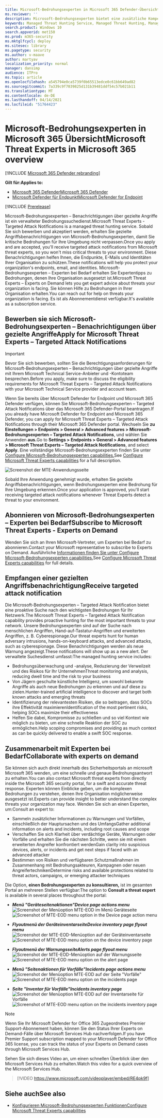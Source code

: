 ```yaml
---
title: Microsoft-Bedrohungsexperten in Microsoft 365 Defender-Übersicht
ms.reviewer: ''
description: Microsoft-Bedrohungsexperten bietet eine zusätzliche Kompetenzebene für Microsoft 365 Defender.
keywords: Managed Threat Hunting Service, Managed Threat Hunting, Managed Detection and Response (MDR)-Dienst, MTE, Microsoft-Bedrohungsexperten
search.product: Windows 10
search.appverid: met150
ms.prod: m365-security
ms.mktglfcycl: deploy
ms.sitesec: library
ms.pagetype: security
ms.author: v-maave
author: martyav
localization_priority: normal
manager: dansimp
audience: ITPro
ms.topic: article
ms.openlocfilehash: a545794e0ca5739f0b65513edce0c61bb649ad82
ms.sourcegitcommit: 7a339c9f7039825d131b39481ddf54c57b021b11
ms.translationtype: MT
ms.contentlocale: de-DE
ms.lasthandoff: 04/14/2021
ms.locfileid: "51764423"
---
```

# <a name="microsoft-threat-experts-in-microsoft-365-overview"></a><span data-ttu-id="0de34-104">Microsoft-Bedrohungsexperten in Microsoft 365 Übersicht</span><span class="sxs-lookup"><span data-stu-id="0de34-104">Microsoft Threat Experts in Microsoft 365 overview</span></span>

[!INCLUDE [Microsoft 365 Defender rebranding](../includes/microsoft-defender.md)]

<span data-ttu-id="0de34-105">**Gilt für:**</span><span class="sxs-lookup"><span data-stu-id="0de34-105">**Applies to:**</span></span>

- [<span data-ttu-id="0de34-106">Microsoft 365 Defender</span><span class="sxs-lookup"><span data-stu-id="0de34-106">Microsoft 365 Defender</span></span>](https://go.microsoft.com/fwlink/?linkid=2118804)
- [<span data-ttu-id="0de34-107">Microsoft Defender für Endpunkt</span><span class="sxs-lookup"><span data-stu-id="0de34-107">Microsoft Defender for Endpoint</span></span>](https://go.microsoft.com/fwlink/p/?linkid=2154037)

[!INCLUDE [Prerelease](../includes/prerelease.md)]

<span data-ttu-id="0de34-108">Microsoft-Bedrohungsexperten – Benachrichtigungen über gezielte Angriffe ist ein verwalteter Bedrohungssuchedienst.</span><span class="sxs-lookup"><span data-stu-id="0de34-108">Microsoft Threat Experts - Targeted Attack Notifications is a managed threat hunting service.</span></span> <span data-ttu-id="0de34-109">Sobald Sie sich bewerben und akzeptiert werden, erhalten Sie gezielte Angriffsbenachrichtigungen von Microsoft-Bedrohungsexperten, damit Sie kritische Bedrohungen für Ihre Umgebung nicht verpassen.</span><span class="sxs-lookup"><span data-stu-id="0de34-109">Once you apply and are accepted, you'll receive targeted attack notifications from Microsoft threat experts, so you won't miss critical threats to your environment.</span></span> <span data-ttu-id="0de34-110">Diese Benachrichtigungen helfen Ihnen, die Endpunkte, E-Mails und Identitäten Ihrer Organisation zu schützen.</span><span class="sxs-lookup"><span data-stu-id="0de34-110">These notifications will help you protect your organization's endpoints, email, and identities.</span></span>
<span data-ttu-id="0de34-111">Microsoft-Bedrohungsexperten – Experten bei Bedarf erhalten Sie Expertentipps zu Bedrohungen, denen Ihre Organisation ausgesetzt ist.</span><span class="sxs-lookup"><span data-stu-id="0de34-111">Microsoft Threat Experts – Experts on Demand lets you get expert advice about threats your organization is facing.</span></span> <span data-ttu-id="0de34-112">Sie können Hilfe zu Bedrohungen in Ihrer Organisation erhalten.</span><span class="sxs-lookup"><span data-stu-id="0de34-112">You can reach out for help on threats your organization is facing.</span></span> <span data-ttu-id="0de34-113">Es ist als Abonnementdienst verfügbar.</span><span class="sxs-lookup"><span data-stu-id="0de34-113">It's available as a subscription service.</span></span>

## <a name="apply-for-microsoft-threat-experts--targeted-attack-notifications"></a><span data-ttu-id="0de34-114">Bewerben sie sich Microsoft-Bedrohungsexperten – Benachrichtigungen über gezielte Angriffe</span><span class="sxs-lookup"><span data-stu-id="0de34-114">Apply for Microsoft Threat Experts – Targeted Attack Notifications</span></span>

> [!IMPORTANT]
> <span data-ttu-id="0de34-115">Bevor Sie sich bewerben, sollten Sie die Berechtigungsanforderungen für Microsoft-Bedrohungsexperten – Benachrichtigungen über gezielte Angriffe mit Ihrem Microsoft Technical Service-Anbieter und -Kontoteam besprechen.</span><span class="sxs-lookup"><span data-stu-id="0de34-115">Before you apply, make sure to discuss the eligibility requirements for Microsoft Threat Experts – Targeted Attack Notifications  with your Microsoft Technical Service provider and account team.</span></span>

<span data-ttu-id="0de34-116">Wenn Sie bereits über Microsoft Defender for Endpoint und Microsoft 365 Defender verfügen, können Sie Microsoft-Bedrohungsexperten – Targeted Attack Notifications über das Microsoft 365 Defender-Portal beantragen.</span><span class="sxs-lookup"><span data-stu-id="0de34-116">If you already have Microsoft Defender for Endpoint and Microsoft 365 Defender, you can apply for Microsoft Threat Experts – Targeted Attack Notifications through their Microsoft 365 Defender portal.</span></span> <span data-ttu-id="0de34-117">Wechseln Sie **zu Einstellungen > Endpoints > General > Advanced features > Microsoft-Bedrohungsexperten – Targeted Attack Notifications**, und wählen Sie Anwenden **aus.**</span><span class="sxs-lookup"><span data-stu-id="0de34-117">Go to **Settings > Endpoints > General > Advanced features > Microsoft Threat Experts – Targeted Attack Notifications**, and select **Apply**.</span></span> <span data-ttu-id="0de34-118">Eine vollständige Microsoft-Bedrohungsexperten finden Sie unter [Configure Microsoft-Bedrohungsexperten capabilities.](./configure-microsoft-threat-experts.md)</span><span class="sxs-lookup"><span data-stu-id="0de34-118">See [Configure Microsoft Threat Experts capabilities](./configure-microsoft-threat-experts.md) for a full description.</span></span>

![Screenshot der MTE-Anwendungsseite](../../media/mte/mte-collaboratewithmte.png)

<span data-ttu-id="0de34-120">Sobald Ihre Anwendung genehmigt wurde, erhalten Sie gezielte Angriffsbenachrichtigungen, wenn Bedrohungsexperten eine Bedrohung für Ihre Umgebung erkennen.</span><span class="sxs-lookup"><span data-stu-id="0de34-120">Once your application is approved, you'll start receiving targeted attack notifications whenever Threat Experts detect a threat to your environment.</span></span>

## <a name="subscribe-to-microsoft-threat-experts---experts-on-demand"></a><span data-ttu-id="0de34-121">Abonnieren von Microsoft-Bedrohungsexperten – Experten bei Bedarf</span><span class="sxs-lookup"><span data-stu-id="0de34-121">Subscribe to Microsoft Threat Experts - Experts on Demand</span></span>

<span data-ttu-id="0de34-122">Wenden Sie sich an Ihren Microsoft-Vertreter, um Experten bei Bedarf zu abonnieren.</span><span class="sxs-lookup"><span data-stu-id="0de34-122">Contact your Microsoft representative to subscribe to Experts on Demand.</span></span>  <span data-ttu-id="0de34-123">Ausführliche [Informationen finden Sie unter Configure Microsoft-Bedrohungsexperten capabilities.](./configure-microsoft-threat-experts.md)</span><span class="sxs-lookup"><span data-stu-id="0de34-123">See [Configure Microsoft Threat Experts capabilities](./configure-microsoft-threat-experts.md) for full details.</span></span>

## <a name="receive-targeted-attack-notification"></a><span data-ttu-id="0de34-124">Empfangen einer gezielten Angriffsbenachrichtigung</span><span class="sxs-lookup"><span data-stu-id="0de34-124">Receive targeted attack notification</span></span>

<span data-ttu-id="0de34-125">Die Microsoft-Bedrohungsexperten – Targeted Attack Notification bietet eine proaktive Suche nach den wichtigsten Bedrohungen für Ihr Netzwerk.</span><span class="sxs-lookup"><span data-stu-id="0de34-125">The Microsoft Threat Experts – Targeted Attack Notification capability provides proactive hunting for the most important threats to your network.</span></span> <span data-ttu-id="0de34-126">Unsere Bedrohungsexperten sind auf der Suche nach menschlichen Angriffen, Hand-auf-Tastatur-Angriffen und erweiterten Angriffen, z. B. Cyberespionage.</span><span class="sxs-lookup"><span data-stu-id="0de34-126">Our threat experts hunt for human adversary intrusions, hands-on-keyboard attacks, and advanced attacks, such as cyberespionage.</span></span> <span data-ttu-id="0de34-127">Diese Benachrichtigungen werden als neue Warnung angezeigt.</span><span class="sxs-lookup"><span data-stu-id="0de34-127">These notifications will show up as a new alert.</span></span> <span data-ttu-id="0de34-128">Der verwaltete Suchesdienst umfasst:</span><span class="sxs-lookup"><span data-stu-id="0de34-128">The managed hunting service includes:</span></span>

- <span data-ttu-id="0de34-129">Bedrohungsüberwachung und -analyse, Reduzierung der Verweilzeit und des Risikos für Ihr Unternehmen</span><span class="sxs-lookup"><span data-stu-id="0de34-129">Threat monitoring and analysis, reducing dwell time and the risk to your business</span></span>
- <span data-ttu-id="0de34-130">Von Jägern geschulte künstliche Intelligenz, um sowohl bekannte Angriffe als auch neue Bedrohungen zu erkennen und auf diese zu zielen.</span><span class="sxs-lookup"><span data-stu-id="0de34-130">Hunter-trained artificial intelligence to discover and target both known attacks and emerging threats</span></span>
- <span data-ttu-id="0de34-131">Identifizierung der relevantesten Risiken, die so beitragen, dass SOCs ihre Effektivität maximieren</span><span class="sxs-lookup"><span data-stu-id="0de34-131">Identification of the most pertinent risks, helping SOCs maximize their effectiveness</span></span>
- <span data-ttu-id="0de34-132">Helfen Sie dabei, Kompromisse zu schließen und so viel Kontext wie möglich zu bieten, um eine schnelle Reaktion der SOC zu ermöglichen.</span><span class="sxs-lookup"><span data-stu-id="0de34-132">Help scoping compromises and providing as much context as can be quickly delivered to enable a swift SOC response.</span></span>

## <a name="collaborate-with-experts-on-demand"></a><span data-ttu-id="0de34-133">Zusammenarbeit mit Experten bei Bedarf</span><span class="sxs-lookup"><span data-stu-id="0de34-133">Collaborate with experts on demand</span></span>

<span data-ttu-id="0de34-134">Sie können sich auch direkt innerhalb des Sicherheitsportals an microsoft Microsoft 365 wenden, um eine schnelle und genaue Bedrohungsantwort zu erhalten.</span><span class="sxs-lookup"><span data-stu-id="0de34-134">You can also contact Microsoft threat experts from directly inside the Microsoft 365 security portal, for a swift and accurate threat response.</span></span>  <span data-ttu-id="0de34-135">Experten können Einblicke geben, um die komplexen Bedrohungen zu verstehen, denen Ihre Organisation möglicherweise ausgesetzt ist.</span><span class="sxs-lookup"><span data-stu-id="0de34-135">Experts can provide insight to better understand the complex threats your organization may face.</span></span>  <span data-ttu-id="0de34-136">Wenden Sie sich an einen Experten, um:</span><span class="sxs-lookup"><span data-stu-id="0de34-136">Consult an expert to:</span></span>

- <span data-ttu-id="0de34-137">Sammeln zusätzlicher Informationen zu Warnungen und Vorfällen, einschließlich der Hauptursachen und des Umfangs</span><span class="sxs-lookup"><span data-stu-id="0de34-137">Gather additional information on alerts and incidents, including root causes and scope</span></span>
- <span data-ttu-id="0de34-138">Verschaffen Sie sich Klarheit über verdächtige Geräte, Warnungen oder Vorfälle und erhalten Sie die nächsten Schritte, wenn sie mit einem erweiterten Angreifer konfrontiert werden</span><span class="sxs-lookup"><span data-stu-id="0de34-138">Gain clarity into suspicious devices, alerts, or incidents and get next steps if faced with an advanced attacker</span></span>
- <span data-ttu-id="0de34-139">Bestimmen von Risiken und verfügbaren Schutzmaßnahmen im Zusammenhang mit Bedrohungsakteuren, Kampagnen oder neuen Angreifertechniken</span><span class="sxs-lookup"><span data-stu-id="0de34-139">Determine risks and available protections related to threat actors, campaigns, or emerging attacker techniques</span></span>

<span data-ttu-id="0de34-140">Die Option, **einen Bedrohungsexperten zu konsultieren,** ist im gesamten Portal an mehreren Stellen verfügbar:</span><span class="sxs-lookup"><span data-stu-id="0de34-140">The option to **Consult a threat expert** is available in several places throughout the portal:</span></span>

- <span data-ttu-id="0de34-141"><i>**Menü "Geräteseitenaktionen"**</i></span><span class="sxs-lookup"><span data-stu-id="0de34-141"><i>**Device page actions menu**</i></span></span><BR>
<span data-ttu-id="0de34-142">![Screenshot der Menüoption MTE-EOD im Menü Geräteseite](../../media/mte/device-actions-mte-highlighted.png)</span><span class="sxs-lookup"><span data-stu-id="0de34-142">![Screenshot of MTE-EOD menu option in the Device page action menu](../../media/mte/device-actions-mte-highlighted.png)</span></span>

- <span data-ttu-id="0de34-143"><i>**Flyoutmenü der Geräteinventarseite**</i></span><span class="sxs-lookup"><span data-stu-id="0de34-143"><i>**Device inventory page flyout menu**</i></span></span><BR>
<span data-ttu-id="0de34-144">![Screenshot der MTE-EOD-Menüoption auf der Geräteinventarseite](../../media/mte/device-inventory-mte-highlighted.png)</span><span class="sxs-lookup"><span data-stu-id="0de34-144">![Screenshot of MTE-EOD menu option on the device inventory page](../../media/mte/device-inventory-mte-highlighted.png)</span></span>

- <span data-ttu-id="0de34-145"><i>**Flyoutmenü der Warnungsseite**</i></span><span class="sxs-lookup"><span data-stu-id="0de34-145"><i>**Alerts page flyout menu**</i></span></span><BR>
<span data-ttu-id="0de34-146">![Screenshot der MTE-EOD-Menüoption auf der Warnungsseite](../../media/mte/alerts-actions-mte-highlighted.png)</span><span class="sxs-lookup"><span data-stu-id="0de34-146">![Screenshot of MTE-EOD menu option on the alert page](../../media/mte/alerts-actions-mte-highlighted.png)</span></span>

- <span data-ttu-id="0de34-147"><i>**Menü "Seitenaktionen für Vorfälle"**</i></span><span class="sxs-lookup"><span data-stu-id="0de34-147"><i>**Incidents page actions menu**</i></span></span><BR>
<span data-ttu-id="0de34-148">![Screenshot der Menüoption MTE-EOD auf der Seite "Vorfälle"](../../media/mte/incidents-action-mte-highlighted.png)</span><span class="sxs-lookup"><span data-stu-id="0de34-148">![Screenshot of MTE-EOD menu option on the incidents page](../../media/mte/incidents-action-mte-highlighted.png)</span></span>

- <span data-ttu-id="0de34-149"><i>**Seite "Inventar für Vorfälle"**</i></span><span class="sxs-lookup"><span data-stu-id="0de34-149"><i>**Incidents inventory page**</i></span></span><BR>
<span data-ttu-id="0de34-150">![Screenshot der Menüoption MTE-EOD auf der Inventarseite für Vorfälle](../../media/mte/incidents-inventory-mte-highlighted.png)</span><span class="sxs-lookup"><span data-stu-id="0de34-150">![Screenshot of MTE-EOD menu option on the incidents inventory page](../../media/mte/incidents-inventory-mte-highlighted.png)</span></span>

> [!NOTE]
> <span data-ttu-id="0de34-151">Wenn Sie Ihr Microsoft Defender for Office 365 Zugeordnetes Premier Support-Abonnement haben, können Sie den Status Ihrer Experts on Demand-Fälle über Microsoft Services Hub nachverfolgen.</span><span class="sxs-lookup"><span data-stu-id="0de34-151">If you have Premier Support subscription mapped to your Microsoft Defender for Office 365 license, you can track the status of your Experts on Demand cases through Microsoft Services Hub.</span></span>

<span data-ttu-id="0de34-152">Sehen Sie sich dieses Video an, um einen schnellen Überblick über den Microsoft Services Hub zu erhalten.</span><span class="sxs-lookup"><span data-stu-id="0de34-152">Watch this video for a quick overview of the Microsoft Services Hub.</span></span>

> [!VIDEO https://www.microsoft.com/videoplayer/embed/RE4pk9f]

## <a name="see-also"></a><span data-ttu-id="0de34-153">Siehe auch</span><span class="sxs-lookup"><span data-stu-id="0de34-153">See also</span></span>

- [<span data-ttu-id="0de34-154">Konfigurieren Microsoft-Bedrohungsexperten Funktionen</span><span class="sxs-lookup"><span data-stu-id="0de34-154">Configure Microsoft Threat Experts capabilities</span></span>](./configure-microsoft-threat-experts.md)
